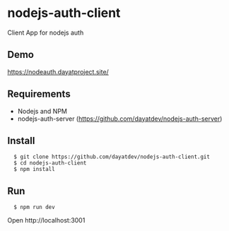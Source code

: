 # nodejs-auth-client

Client App for nodejs auth

## Demo

https://nodeauth.dayatproject.site/

## Requirements

- Nodejs and NPM
- nodejs-auth-server (https://github.com/dayatdev/nodejs-auth-server)

## Install
```
  $ git clone https://github.com/dayatdev/nodejs-auth-client.git
  $ cd nodejs-auth-client
  $ npm install
```
## Run
```
  $ npm run dev
```
  Open http://localhost:3001
